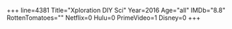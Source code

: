 +++
line=4381
Title="Xploration DIY Sci"
Year=2016
Age="all"
IMDb="8.8"
RottenTomatoes=""
Netflix=0
Hulu=0
PrimeVideo=1
Disney=0
+++

